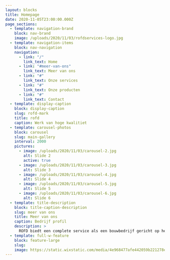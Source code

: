 ```yaml
---
layout: blocks
title: Homepage
date: 2020-11-05T23:00:00.000Z
page_sections:
  - template: navigation-brand
    block: nav-brand
    image: /uploads/2020/11/03/rofdservices-logo.jpg
  - template: navigation-items
    block: nav-navigation
    navigation:
      - link: "/"
        link_text: Home
      - link: "#meer-van-ons"
        link_text: Meer van ons
      - link: "#"
        link_text: Onze services
      - link: "#"
        link_text: Onze producten
      - link: "#"
        link_text: Contact
  - template: display-caption
    block: display-caption
    slug: rofd-mark
    title: rofd
    caption: Werk van hoge kwalitiet
  - template: carousel-photos
    block: carousel
    slug: main-gallery
    interval: 2000
    pictures:
      - image: /uploads/2020/11/03/carousel-2.jpg
        alt: Slide 2
        active: true
      - image: /uploads/2020/11/03/carousel-3.jpg
        alt: Slide 3
      - image: /uploads/2020/11/03/carousel-4.jpg
        alt: Slide 4
      - image: /uploads/2020/11/03/carousel-5.jpg
        alt: Slide 5
      - image: /uploads/2020/11/03/carousel-6.jpg
        alt: Slide 6
  - template: title-description
    block: title-caption-description
    slug: meer van ons
    title: Meer van ons
    caption: Bedrijf profil
    description: >
      ROFD biedt een complete service als een bouwbedrijf gericht op het bouwen en verbeteren van residentiële en commerciële structuren volgens de behoeften en eisen van klanten. Ons team is in 2000 opgericht in Rome en staat klaar om alle verbeteringen aan te brengen die nodig zijn voor uw omgeving. Bel of schrijf ons. We nemen zo snel mogelijk contact met u op.
  - template: full-w-feature
    block: feature-large
    slug:
    image: https://static.wixstatic.com/media/4e968477afe442059b221278eb0d04ed.jpeg/v1/fill/w_1650,h_730,fp_0.50_0.50,q_85/4e968477afe442059b221278eb0d04ed.webp
---
```

